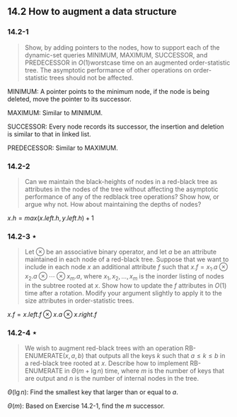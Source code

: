## 14.2 How to augment a data structure

### 14.2-1

> Show, by adding pointers to the nodes, how to support each of the dynamic-set queries MINIMUM, MAXIMUM, SUCCESSOR, and PREDECESSOR in $O(1)$worstcase time on an augmented order-statistic tree. The asymptotic performance of other operations on order-statistic trees should not be affected.

MINIMUM: A pointer points to the minimum node, if the node is being deleted, move the pointer to its successor.

MAXIMUM: Similar to MINIMUM.

SUCCESSOR: Every node records its successor, the insertion and deletion is similar to that in linked list.

PREDECESSOR: Similar to MAXIMUM.

### 14.2-2

> Can we maintain the black-heights of nodes in a red-black tree as attributes in the nodes of the tree without affecting the asymptotic performance of any of the redblack tree operations? Show how, or argue why not. How about maintaining the depths of nodes?

$x.h = max(x.left.h, y.left.h) + 1$

### 14.2-3 $\star$

> Let $\otimes$ be an associative binary operator, and let $a$ be an attribute maintained in each node of a red-black tree. Suppose that we want to include in each node $x$ an additional attribute $f$ such that $x.f = x_1.a \otimes x_2.a \otimes \cdots \otimes x_m.a$, where $x_1, x_2, \dots ,x_m$ is the inorder listing of nodes in the subtree rooted at $x$. Show how to update the $f$ attributes in $O(1)$ time after a rotation. Modify your argument slightly to apply it to the size attributes in order-statistic trees.

$x.f = x.left.f \otimes x.a \otimes x.right.f$

### 14.2-4 $\star$

> We wish to augment red-black trees with an operation RB-ENUMERATE$(x, a, b)$ that outputs all the keys $k$ such that $a \le k \le b$ in a red-black tree rooted at $x$. Describe how to implement RB-ENUMERATE in $\Theta(m+\lg n)$ time, where $m$ is the number of keys that are output and $n$ is the number of internal nodes in the tree.

$\Theta(\lg n)$: Find the smallest key that larger than or equal to $a$.

$\Theta(m)$: Based on Exercise 14.2-1, find the $m$ successor.
